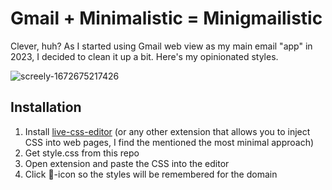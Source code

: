 # Gmail + Minimalistic = Minigmailistic

Clever, huh? As I started using Gmail web view as my main email "app" in 2023, I decided to clean it up a bit. Here's my opinionated styles.

![screely-1672675217426](https://user-images.githubusercontent.com/1534150/210254918-cee14cf5-22f4-4d6e-9499-75da1b665989.png)

## Installation

1. Install [live-css-editor](https://github.com/webextensions/live-css-editor) (or any other extension that allows you to inject CSS into web pages, I find the mentioned the most minimal approach)
2. Get style.css from this repo
3. Open extension and paste the CSS into the editor
4. Click 📌-icon so the styles will be remembered for the domain
